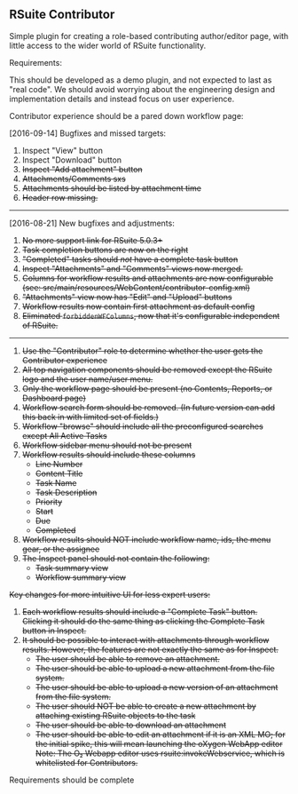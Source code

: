 RSuite Contributor
------------------

Simple plugin for creating a role-based contributing author/editor page, with
little access to the wider world of RSuite functionality.

Requirements:

This should be developed as a demo plugin, and not expected to last as "real code". We should avoid worrying about the engineering design and implementation details and instead focus on user experience.

Contributor experience should be a pared down workflow page:

[2016-09-14] Bugfixes and missed targets:

1. Inspect "View" button
1. Inspect "Download" button
1. ~~Inspect "Add attachment" button~~
1. ~~Attachments/Comments sxs~~
1. ~~Attachments should be listed by attachment time~~
1. ~~Header row missing.~~

-----

[2016-08-21] New bugfixes and adjustments:

1. ~~No more support link for RSuite 5.0.3+~~
1. ~~Task completion buttons are now on the right~~
1. ~~"Completed" tasks should _not_ have a complete task button~~
1. ~~Inspect "Attachments" and "Comments" views now merged.~~
1. ~~Columns for workflow results and attachments are now configurable (see: src/main/resources/WebContent/contributor-config.xml)~~
1. ~~"Attachments" view now has "Edit" and "Upload" buttons~~
1. ~~Workflow results now contain first attachment as default config~~
1. ~~Eliminated `forbiddenWFColumns`, now that it's configurable independent of RSuite.~~

-----

1. ~~Use the "Contributor" role to determine whether the user gets the Contributor experience~~
1. ~~All top navigation components should be removed except the RSuite logo and the user name/user menu.~~
1. ~~Only the workflow page should be present (no Contents, Reports, or Dashboard page)~~
1. ~~Workflow search form should be removed. (In future version can add this back in with limited set of fields.)~~
1. ~~Workflow "browse" should include all the preconfigured searches except All Active Tasks~~
1. ~~Workflow sidebar menu should not be present~~
1. ~~Workflow results should include these columns~~
	* ~~Line Number~~
	* ~~Content Title~~
	* ~~Task Name~~
	* ~~Task Description~~
	* ~~Priority~~
	* ~~Start~~
	* ~~Due~~
	* ~~Completed~~
1. ~~Workflow results should NOT include workflow name, ids, the menu gear, or the assignee~~
1. ~~The Inspect panel should not contain the following:~~
	* ~~Task summary view~~
	* ~~Workflow summary view~~

~~Key changes for more intuitive UI for less expert users:~~

1. ~~Each workflow results should include a "Complete Task" button. Clicking it should do the same thing as clicking the Complete Task button in Inspect.~~
1. ~~It should be possible to interact with attachments through workflow results. However, the features are not exactly the same as for Inspect.~~
	* ~~The user should be able to remove an attachment.~~
	* ~~The user should be able to upload a new attachment from the file system.~~
	* ~~The user should be able to upload a new version of an attachment from the file system.~~
	* ~~The user should NOT be able to create a new attachment by attaching existing RSuite objects to the task~~
	* ~~The user should be able to download an attachment~~
	* ~~The user should be able to edit an attachment if it is an XML MO; for the initial spike, this will mean launching the oXygen WebApp editor~~
		~~Note: The O₂ Webapp editor uses rsuite:invokeWebservice, which is whitelisted for Contributors.~~

Requirements should be complete


